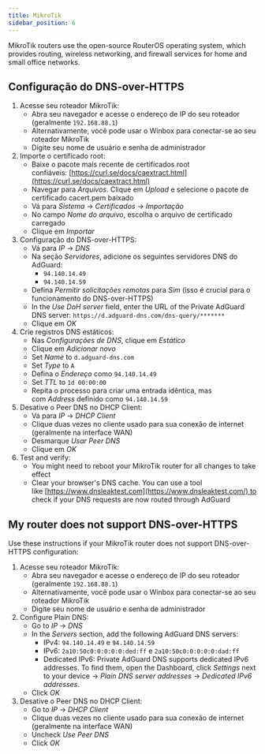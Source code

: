 ```yaml
---
title: MikroTik
sidebar_position: 6
---
```


MikroTik routers use the open-source RouterOS operating system, which provides routing, wireless networking, and firewall services for home and small office networks.

## Configuração do DNS-over-HTTPS

1. Acesse seu roteador MikroTik:
    - Abra seu navegador e acesse o endereço de IP do seu roteador (geralmente `192.168.88.1`)
    - Alternativamente, você pode usar o Winbox para conectar-se ao seu roteador MikroTik
    - Digite seu nome de usuário e senha de administrador
2. Importe o certificado root:
    - Baixe o pacote mais recente de certificados root confiáveis: [https://curl.se/docs/caextract.html](https://curl.se/docs/caextract.html)
    - Navegar para _Arquivos_. Clique em _Upload_ e selecione o pacote de certificado cacert.pem baixado
    - Vá para _Sistema_ → _Certificados_ → _Importação_
    - No campo _Nome do arquivo_, escolha o arquivo de certificado carregado
    - Clique em _Importar_
3. Configuração do DNS-over-HTTPS:
    - Vá para _IP_ → _DNS_
    - Na seção _Servidores_, adicione os seguintes servidores DNS do AdGuard:
        - `94.140.14.49`
        - `94.140.14.59`
    - Defina _Permitir solicitações remotas_ para _Sim_ (isso é crucial para o funcionamento do DNS-over-HTTPS)
    - In the _Use DoH server_ field, enter the URL of the Private AdGuard DNS server: `https://d.adguard-dns.com/dns-query/*******`
    - Clique em _OK_
4. Crie registros DNS estáticos:
    - Nas _Configurações de DNS_, clique em _Estático_
    - Clique em _Adicionar novo_
    - Set _Name_ to `d.adguard-dns.com`
    - Set _Type_ to `A`
    - Defina o _Endereço_ como `94.140.14.49`
    - Set _TTL_ to `1d 00:00:00`
    - Repita o processo para criar uma entrada idêntica, mas com _Address_ definido como `94.140.14.59`
5. Desative o Peer DNS no DHCP Client:
    - Vá para _IP_ → _DHCP Client_
    - Clique duas vezes no cliente usado para sua conexão de internet (geralmente na interface WAN)
    - Desmarque _Usar Peer DNS_
    - Clique em _OK_
6. Test and verify:
    - You might need to reboot your MikroTik router for all changes to take effect
    - Clear your browser's DNS cache. You can use a tool like [https://www.dnsleaktest.com](https://www.dnsleaktest.com/) to check if your DNS requests are now routed through AdGuard

## My router does not support DNS-over-HTTPS

Use these instructions if your MikroTik router does not support DNS-over-HTTPS configuration:

1. Acesse seu roteador MikroTik:
    - Abra seu navegador e acesse o endereço de IP do seu roteador (geralmente `192.168.88.1`)
    - Alternativamente, você pode usar o Winbox para conectar-se ao seu roteador MikroTik
    - Digite seu nome de usuário e senha de administrador
2. Configure Plain DNS:
    - Go to _IP_ → _DNS_
    - In the _Servers_ section, add the following AdGuard DNS servers:
        - IPv4: `94.140.14.49` e `94.140.14.59`
        - IPv6: `2a10:50c0:0:0:0:0:ded:ff` e `2a10:50c0:0:0:0:0:dad:ff`
        - Dedicated IPv6: Private AdGuard DNS supports dedicated IPv6 addresses. To find them, open the Dashboard, click _Settings_ next to your device → _Plain DNS server addresses_ → _Dedicated IPv6 addresses_.
    - Click _OK_
3. Desative o Peer DNS no DHCP Client:
    - Go to _IP_ → _DHCP Client_
    - Clique duas vezes no cliente usado para sua conexão de internet (geralmente na interface WAN)
    - Uncheck _Use Peer DNS_
    - Click _OK_
